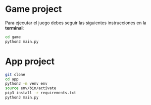 # Game project
Para ejecutar el juego debes seguir las siguientes instrucciones en la **terminal**:
```sh
cd game
python3 main.py
```
# App project
```sh
git clone
cd app
python3 -m venv env
source env/bin/activate
pip3 install -r requirements.txt
python3 main.py
```